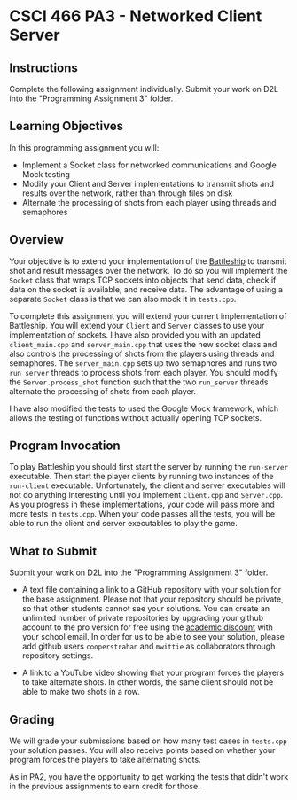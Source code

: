 # CSCI 466 PA3 - Networked Client Server

## Instructions


Complete the following assignment individually.
Submit your work on D2L into the "Programming Assignment 3" folder. 


## Learning Objectives

In this programming assignment you will:

- Implement a Socket class for networked communications and Google Mock testing
- Modify your Client and Server implementations to transmit shots and results over the network, rather than through
 files on disk
- Alternate the processing of shots from each player using threads and semaphores


## Overview


Your objective is to extend your implementation of the 
[Battleship](https://en.wikipedia.org/wiki/Battleship_\(game\)) 
to transmit shot and result messages over the network.
To do so you will implement the `Socket` class that wraps TCP sockets into objects that send data, check if data on
 the socket is available, and receive data.
The advantage of using a separate `Socket` class is that we can also mock it in `tests.cpp`.

To complete this assignment you will extend your current implementation of Battleship.
You will extend your `Client` and `Server` classes to use your implementation of sockets.
I have also provided you with an updated `client_main.cpp` and `server_main.cpp` that uses the new socket class and
 also controls the processing of shots from the players using threads and semaphores.
The `server_main.cpp` sets up two semaphores and runs two `run_server` threads to process shots from each player.
You should modify the `Server.process_shot` function such that the two `run_server` threads alternate the processing of
 shots from each player.
 
I have also modified the tests to used the Google Mock framework, which allows the testing of functions without
 actually opening TCP sockets.


## Program Invocation

To play Battleship you should first start the server by running the `run-server` executable.
Then start the player clients by running two instances of the `run-client` executable.
Unfortunately, the client and server executables will not do anything interesting until you implement `Client.cpp` 
and `Server.cpp`.
As you progress in these implementations, your code will pass more and more tests in `tests.cpp`.
When your code passes all the tests, you will be able to run the client and server executables to play the game.


## What to Submit

Submit your work on D2L into the "Programming Assignment 3" folder. 

* A text file containing a link to a GitHub repository with your solution for the base assignment.
Please not that your repository should be private, so that other students cannot see your solutions.
You can create an unlimited number of private repositories by upgrading your github account to the pro version for
 free using the [academic discount](https://help.github.com/en/github/teaching-and-learning-with-github-education/applying-for-an-educator-or-researcher-discount) with your school email.
In order for us to be able to see your solution, please add github users `cooperstrahan` and `mwittie` as
 collaborators through repository settings.
 
* A link to a YouTube video showing that your program forces the players to take alternate shots. In other words, the
 same client should not be able to make two shots in a row.


## Grading 

We will grade your submissions based on how many test cases in `tests.cpp` your solution passes.
You will also receive points based on whether your program forces the players to take alternating shots.

As in PA2, you have the opportunity to get working the tests that didn't work in the previous assignments to earn
 credit for those.


